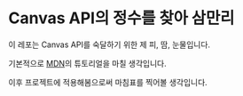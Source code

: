 # Canvas API의 정수를 찾아 삼만리

이 레포는 Canvas API를 숙달하기 위한 제 피, 땀, 눈물입니다.

기본적으로 [MDN](https://developer.mozilla.org/ko/docs/Web/API/Canvas_API)의 튜토리얼을 마칠 생각입니다.

이후 프로젝트에 적용해봄으로써 마침표를 찍어볼 생각입니다.
